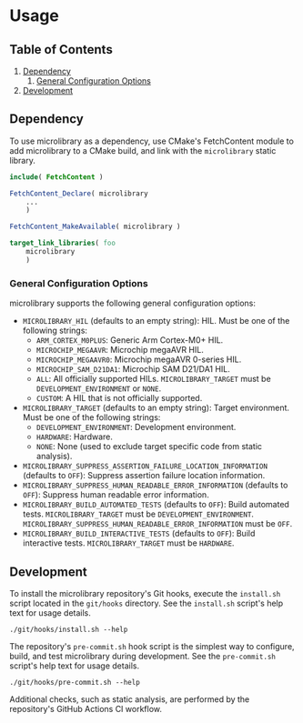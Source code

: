 # Usage

## Table of Contents

1. [Dependency](#dependency)
    1. [General Configuration Options](#general-configuration-options)
1. [Development](#development)

## Dependency

To use microlibrary as a dependency, use CMake's FetchContent module to add microlibrary
to a CMake build, and link with the `microlibrary` static library.
```cmake
include( FetchContent )
```
```cmake
FetchContent_Declare( microlibrary
    ...
    )
```
```cmake
FetchContent_MakeAvailable( microlibrary )
```
```cmake
target_link_libraries( foo
    microlibrary
    )
```

### General Configuration Options

microlibrary supports the following general configuration options:
- `MICROLIBRARY_HIL` (defaults to an empty string): HIL.
  Must be one of the following strings:
    - `ARM_CORTEX_M0PLUS`: Generic Arm Cortex-M0+ HIL.
    - `MICROCHIP_MEGAAVR`: Microchip megaAVR HIL.
    - `MICROCHIP_MEGAAVR0`: Microchip megaAVR 0-series HIL.
    - `MICROCHIP_SAM_D21DA1`: Microchip SAM D21/DA1 HIL.
    - `ALL`: All officially supported HILs.
      `MICROLIBRARY_TARGET` must be `DEVELOPMENT_ENVIRONMENT` or `NONE`.
    - `CUSTOM`: A HIL that is not officially supported.
- `MICROLIBRARY_TARGET` (defaults to an empty string): Target environment.
  Must be one of the following strings:
    - `DEVELOPMENT_ENVIRONMENT`: Development environment.
    - `HARDWARE`: Hardware.
    - `NONE`: None (used to exclude target specific code from static analysis).
- `MICROLIBRARY_SUPPRESS_ASSERTION_FAILURE_LOCATION_INFORMATION` (defaults to `OFF`):
  Suppress assertion failure location information.
- `MICROLIBRARY_SUPPRESS_HUMAN_READABLE_ERROR_INFORMATION` (defaults to `OFF`): Suppress
  human readable error information.
- `MICROLIBRARY_BUILD_AUTOMATED_TESTS` (defaults to `OFF`): Build automated tests.
  `MICROLIBRARY_TARGET` must be `DEVELOPMENT_ENVIRONMENT`.
  `MICROLIBRARY_SUPPRESS_HUMAN_READABLE_ERROR_INFORMATION` must be `OFF`.
- `MICROLIBRARY_BUILD_INTERACTIVE_TESTS` (defaults to `OFF`): Build interactive tests.
  `MICROLIBRARY_TARGET` must be `HARDWARE`.

## Development

To install the microlibrary repository's Git hooks, execute the `install.sh` script
located in the `git/hooks` directory.
See the `install.sh` script's help text for usage details.
```shell
./git/hooks/install.sh --help
```

The repository's `pre-commit.sh` hook script is the simplest way to configure, build, and
test microlibrary during development.
See the `pre-commit.sh` script's help text for usage details.
```shell
./git/hooks/pre-commit.sh --help
```

Additional checks, such as static analysis, are performed by the repository's GitHub
Actions CI workflow.
